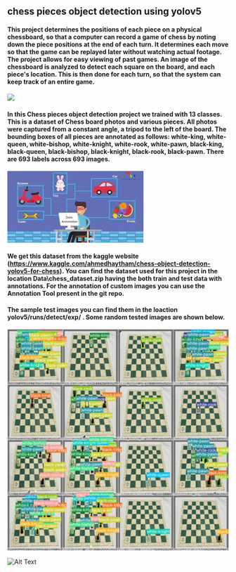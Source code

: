 ## chess pieces object detection using yolov5

#### This project determines the positions of each piece on a physical chessboard, so that a computer can record a game of chess by noting down the piece positions at the end of each turn. It determines each move so that the game can be replayed later without watching actual footage. The project allows for easy viewing of past games. An image of the chessboard is analyzed to detect each square on the board, and each piece's location. This is then done for each turn, so that the system can keep track of an entire game.

<img src="https://encrypted-tbn0.gstatic.com/images?q=tbn:ANd9GcTwan9Px0B-WHW_R_cARJNE-duApC70xOwGBQ&usqp=CAU">

#### In this Chess pieces  object detection project we trained with 13 classes. This is a dataset of Chess board photos and various pieces. All photos were captured from a constant angle, a tripod to the left of the board. The bounding boxes of all pieces are annotated as follows: white-king, white-queen, white-bishop, white-knight, white-rook, white-pawn, black-king, black-queen, black-bishop, black-knight, black-rook, black-pawn. There are 693 labels across 693 images.

![Alt Text](annotation.jpg)

#### We get this dataset from the kaggle website (https://www.kaggle.com/ahmedhaytham/chess-object-detection-yolov5-for-chess). You can find the dataset used for this project in the location Data\chess_dataset.zip having the both train and test data with annotations. For the annotation of custom images you can use the Annotation Tool present in the git repo.

#### The sample test images you can find them in the loaction  yolov5/runs/detect/exp/ . Some random tested images are shown below.
![Alt Text](chess_obj_result.jpg)

![Alt Text](https://forums-images.oneplus.net/attachments/1666/1666917-ec3ffa6d8eaca714cb887fe1baf289e9.gif)
